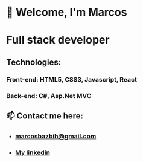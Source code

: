 # 👋 Welcome, I'm Marcos

# Full stack developer

## Technologies: 
### Front-end: HTML5, CSS3, Javascript, React
### Back-end: C#, Asp.Net MVC


## 📫 Contact me here:

* ### marcosbazbih@gmail.com
* ### [My linkedin](https://www.linkedin.com/in/marcos-bazbih/) 



<!--
**Marcos-Bazbih/Marcos-Bazbih** is a ✨ _special_ ✨ repository because its `README.md` (this file) appears on your GitHub profile.

Here are some ideas to get you started:

- 🔭 I’m currently working on ...
- 🌱 I’m currently learning ...
- 👯 I’m looking to collaborate on ...
- 🤔 I’m looking for help with ...
- 💬 Ask me about ...
- 📫 How to reach me: ...
- 😄 Pronouns: ...
- ⚡ Fun fact: ...
-->
